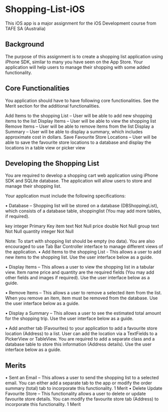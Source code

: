 # Shopping-List-iOS 

This iOS app is a major assignment for the iOS Development course from TAFE SA (Australia)

## Background

The purpose of this assignment is to create a shopping list application using iPhone SDK, similar to many you have seen on the App Store. Your application will help users to manage their shopping with some added functionality.

## Core Functionalities
You application should have to have following core functionalities. See the Merit section for the additional functionalities.

Add Items to the shopping List – User will be able to add new shopping items to the list
Display Items – User will be able to view the shopping list
Remove Items – User will be able to remove items from the list
Display a Summary – User will be able to display a summary, which includes approximate cost in dollars.
Save Favourite Store Locations – User will be able to save the favourite store locations to a database and display the locations in a table view or picker view

## Developing the Shopping List

You are required to develop a shopping cart web application using iPhone SDK and SQLite database. The application will allow users to store and manage their shopping list. 

Your application must include the following specifications: 

•	Database – Shopping list will be stored on a database (DBShoppingList), which consists of a database table, shoppinglist (You may add more tables, if required).

key	integer	Primary Key
item	text	Not Null
price	double	Not Null
group	text	Not Null
quantity	integer	Not Null

Note: To start with shopping list should be empty (no data). You are also encouraged to use Tab Bar Controller interface to manage different views of the application.
•	Add Items to the shopping List - This allows a user to add new items to the shopping list. Use the user interface below as a guide.
 

•	Display Items – This allows a user to view the shopping list in a tabular view. Item name price and quantity are the required fields (You may add other fields and images if required). Use the user interface below as a guide.
 
•	Remove Items – This allows a user to remove a selected item from the list. When you remove an item, item must be removed from the database. Use the user interface below as a guide.
 
•	Display a Summary – This allows a user to see the estimated total amount for the shopping trip. Use the user interface below as a guide.
 			
•	   Add another tab (Favourites) to your application to add a favourite store location (Address) to a list. User can add the location via a TextFields to a PickerView or TableView. You are required to add a separate class and a database table to store this information (Address details). Use the user interface below as a guide.

		 

## Merits

•	Sent an Email – This allows a user to send the shopping list to a selected email. You can either add a separate tab to the app or modify the order summary (total) tab to incorporate this functionality.
1 Merit
•	Delete Update Favourite Store – This functionality allows a user to delete or update favourite store details. You can modify the favourite store tab (Address) to incorporate this functionality.
1 Merit
